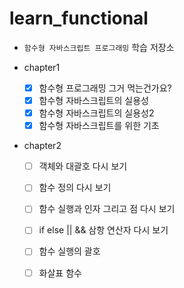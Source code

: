 # learn_functional

* `함수형 자바스크립트 프로그래밍` 학습 저장소

* chapter1
    * [x] 함수형 프로그래밍 그거 먹는건가요? 
    * [x] 함수형 자바스크립트의 실용성         
    * [x] 함수형 자바스크립트의 실용성2 
    * [x] 함수형 자바스크립트를 위한 기초

* chapter2
    * [ ] 객체와 대괄호 다시 보기
    * [ ] 함수 정의 다시 보기
    * [ ] 함수 실행과 인자 그리고 점 다시 보기
    * [ ] if else || && 삼항 연산자 다시 보기
    * [ ] 함수 실행의 괄호
    * [ ] 화살표 함수
    
        
